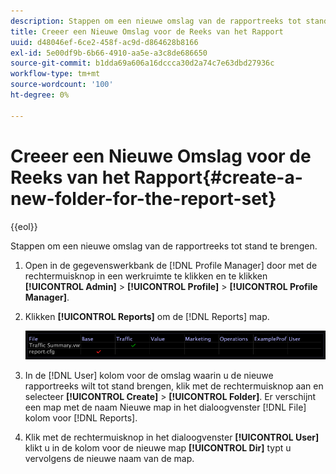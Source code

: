 ```yaml
---
description: Stappen om een nieuwe omslag van de rapportreeks tot stand te brengen.
title: Creeer een Nieuwe Omslag voor de Reeks van het Rapport
uuid: d48046ef-6ce2-458f-ac9d-d864628b8166
exl-id: 5e00df9b-6b66-4910-aa5e-a3c8de686650
source-git-commit: b1dda69a606a16dccca30d2a74c7e63dbd27936c
workflow-type: tm+mt
source-wordcount: '100'
ht-degree: 0%

---
```


# Creeer een Nieuwe Omslag voor de Reeks van het Rapport{#create-a-new-folder-for-the-report-set}

{{eol}}

Stappen om een nieuwe omslag van de rapportreeks tot stand te brengen.

1. Open in de gegevenswerkbank de [!DNL Profile Manager] door met de rechtermuisknop in een werkruimte te klikken en te klikken **[!UICONTROL Admin]** > **[!UICONTROL Profile]** > **[!UICONTROL Profile Manager]**.
1. Klikken **[!UICONTROL Reports]** om de [!DNL Reports] map.

   ![Stapinfo](assets/vis_Reports_Manager.png)

1. In de [!DNL User] kolom voor de omslag waarin u de nieuwe rapportreeks wilt tot stand brengen, klik met de rechtermuisknop aan en selecteer **[!UICONTROL Create]** > **[!UICONTROL Folder]**. Er verschijnt een map met de naam Nieuwe map in het dialoogvenster [!DNL File] kolom voor [!DNL Reports].
1. Klik met de rechtermuisknop in het dialoogvenster **[!UICONTROL User]** klikt u in de kolom voor de nieuwe map **[!UICONTROL Dir]** typt u vervolgens de nieuwe naam van de map.
